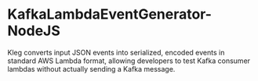 # KafkaLambdaEventGenerator-NodeJS
Kleg converts input JSON events into serialized, encoded events in standard AWS Lambda format, allowing developers to test Kafka consumer lambdas without actually sending a Kafka message.
